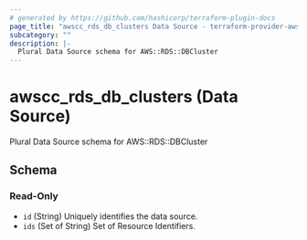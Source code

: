 ```yaml
---
# generated by https://github.com/hashicorp/terraform-plugin-docs
page_title: "awscc_rds_db_clusters Data Source - terraform-provider-awscc"
subcategory: ""
description: |-
  Plural Data Source schema for AWS::RDS::DBCluster
---
```


# awscc_rds_db_clusters (Data Source)

Plural Data Source schema for AWS::RDS::DBCluster



<!-- schema generated by tfplugindocs -->
## Schema

### Read-Only

- `id` (String) Uniquely identifies the data source.
- `ids` (Set of String) Set of Resource Identifiers.
